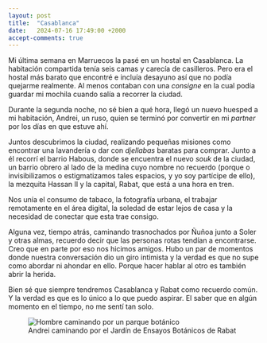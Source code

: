 ```yaml
---
layout: post
title:  "Casablanca"
date:   2024-07-16 17:49:00 +2000
accept-comments: true
---
```

Mi última semana en Marruecos la pasé en un hostal en Casablanca. La habitación compartida tenía seis camas y carecía de casilleros. Pero era el hostal más barato que encontré e incluía desayuno así que no podía quejarme realmente. Al menos contaban con una *consigne* en la cual podía guardar mi mochila cuando salía a recorrer la ciudad.

Durante la segunda noche, no sé bien a qué hora, llegó un nuevo huesped a mi habitación, Andrei, un ruso, quien se terminó por convertir en mi *partner* por los días en que estuve ahí. 

Juntos descubrimos la ciudad, realizando pequeñas misiones como encontrar una lavandería o dar con *djellabas* baratas para comprar. Junto a él recorrí el barrio Habous, donde se encuentra el nuevo *souk* de la ciudad, un barrio obrero al lado de la medina cuyo nombre no recuerdo (porque o invisibilizamos o estigmatizamos tales espacios, y yo soy partícipe de ello), la mezquita Hassan II y la capital, Rabat, que está a una hora en tren.

Nos unía el consumo de tabaco, la fotografía urbana, el trabajar remotamente en el área digital, la soledad de estar lejos de casa y la necesidad de conectar que esta trae consigo.

Alguna vez, tiempo atrás, caminando trasnochados por Ñuñoa junto a Soler y otras almas, recuerdo decir que las personas rotas tendían a encontrarse. Creo que en parte por eso nos hicimos amigos. Hubo un par de momentos donde nuestra conversación dio un giro intimista y la verdad es que no supe como abordar ni ahondar en ello. Porque hacer hablar al otro es también abrir la herida.

Bien sé que siempre tendremos Casablanca y Rabat como recuerdo común. Y la verdad es que es lo único a lo que puedo aspirar. El saber que en algún momento en el tiempo, no me sentí tan solo.

<figure class="vid">
<img src="{{ site.baseurl }}/assets/images/marruecos7.jpg" alt="Hombre caminando por un parque botánico" />
<figcaption>
Andrei caminando por el Jardín de Ensayos Botánicos de Rabat
</figcaption>
</figure>
